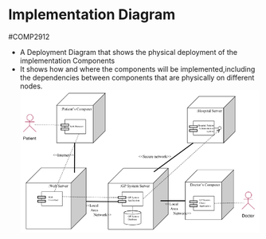 # Implementation Diagram
#COMP2912 
- A Deployment Diagram that shows the physical deployment of the implementation Components
- It shows how and where the components will be implemented,including the dependencies between components that are physically on different nodes.
![](Images/Implementation_Diagram.png)
